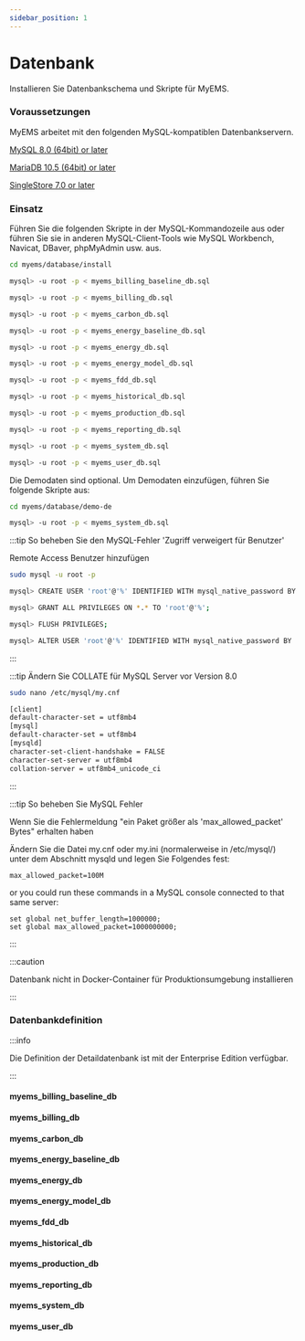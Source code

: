 ```yaml
---
sidebar_position: 1
---
```


# Datenbank

Installieren Sie Datenbankschema und Skripte für MyEMS.

### Voraussetzungen

MyEMS arbeitet mit den folgenden MySQL-kompatiblen Datenbankservern.

[MySQL 8.0 (64bit) or later](https://www.mysql.com/)

[MariaDB 10.5 (64bit) or later](https://mariadb.org/)

[SingleStore 7.0 or later](https://www.singlestore.com/)


### Einsatz

Führen Sie die folgenden Skripte in der MySQL-Kommandozeile aus oder führen Sie sie in anderen MySQL-Client-Tools wie MySQL Workbench, Navicat, DBaver, phpMyAdmin usw. aus.

```bash
cd myems/database/install
```
```bash
mysql> -u root -p < myems_billing_baseline_db.sql
```
```bash
mysql> -u root -p < myems_billing_db.sql
```
```bash
mysql> -u root -p < myems_carbon_db.sql
```
```bash
mysql> -u root -p < myems_energy_baseline_db.sql
```
```bash
mysql> -u root -p < myems_energy_db.sql
```
```bash
mysql> -u root -p < myems_energy_model_db.sql
```
```bash
mysql> -u root -p < myems_fdd_db.sql
```
```bash
mysql> -u root -p < myems_historical_db.sql
```
```bash
mysql> -u root -p < myems_production_db.sql
```
```bash
mysql> -u root -p < myems_reporting_db.sql
```
```bash
mysql> -u root -p < myems_system_db.sql
```
```bash
mysql> -u root -p < myems_user_db.sql
```

Die Demodaten sind optional. Um Demodaten einzufügen, führen Sie folgende Skripte aus:

```bash
cd myems/database/demo-de
```
```bash
mysql> -u root -p < myems_system_db.sql
```

:::tip So beheben Sie den MySQL-Fehler 'Zugriff verweigert für Benutzer'

Remote Access Benutzer hinzufügen

```bash
sudo mysql -u root -p
```

```bash
mysql> CREATE USER 'root'@'%' IDENTIFIED WITH mysql_native_password BY '!MyEMS1';
```
```bash
mysql> GRANT ALL PRIVILEGES ON *.* TO 'root'@'%';
```
```bash
mysql> FLUSH PRIVILEGES;
```
```bash
mysql> ALTER USER 'root'@'%' IDENTIFIED WITH mysql_native_password BY '!MyEMS1';
```
:::

:::tip Ändern Sie COLLATE für MySQL Server vor Version 8.0
```bash
sudo nano /etc/mysql/my.cnf
```

```bash
[client]
default-character-set = utf8mb4
[mysql]
default-character-set = utf8mb4
[mysqld]
character-set-client-handshake = FALSE
character-set-server = utf8mb4
collation-server = utf8mb4_unicode_ci
```
:::

:::tip So beheben Sie MySQL Fehler

Wenn Sie die Fehlermeldung "ein Paket größer als 'max_allowed_packet' Bytes" erhalten haben

Ändern Sie die Datei my.cnf oder my.ini (normalerweise in /etc/mysql/) unter dem Abschnitt mysqld und legen Sie Folgendes fest:

```
max_allowed_packet=100M
```
or you could run these commands in a MySQL console connected to that same server:
```
set global net_buffer_length=1000000;
set global max_allowed_packet=1000000000;
```

:::

:::caution

Datenbank nicht in Docker-Container für Produktionsumgebung installieren

:::

### Datenbankdefinition

:::info

Die Definition der Detaildatenbank ist mit der Enterprise Edition verfügbar.

:::

#### myems_billing_baseline_db

#### myems_billing_db

#### myems_carbon_db

#### myems_energy_baseline_db

#### myems_energy_db

#### myems_energy_model_db

#### myems_fdd_db

#### myems_historical_db

#### myems_production_db

#### myems_reporting_db

#### myems_system_db

#### myems_user_db
